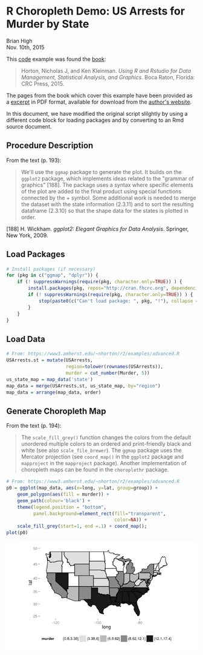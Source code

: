 # R Choropleth Demo: US Arrests for Murder by State
Brian High  
Nov. 10th, 2015  

This [code](https://www3.amherst.edu/~nhorton/r2/examples/advanced.R) example 
was found the [book](https://www.crcpress.com/Using-R-and-RStudio-for-Data-Management-Statistical-Analysis-and-Graphics/Horton-Kleinman/9781482237368):

> Horton, Nicholas J, and Ken Kleinman. *Using R 
> and Rstudio for Data Management, Statistical 
> Analysis, and Graphics*. Boca Raton, Florida: 
> CRC Press, 2015.

The pages from the book which cover this example have been provided as a 
[excerpt](https://www3.amherst.edu/~nhorton/r2/choropleth.pdf)
in PDF format, available for download from the 
[author's website](https://www3.amherst.edu/~nhorton/r2/excerpt.php).

In this document, we have modified the original script slilghtly by using a 
different code block for loading packages and by converting to an Rmd 
source document.

## Procedure Description

From the text (p. 193):

> We'll use the `ggmap` package to generate the plot. It builds on the `ggplot2` 
> package, which implements ideas related to the "grammar of graphics" [188]. 
> The package uses a syntax where specific elements of the plot are added to 
> the final product using special functions connected by the + symbol. Some 
> additional work is needed to merge the dataset with the state information 
> (2.3.11) and to sort the resulting dataframe (2.3.10) so that the shape 
> data for the states is plotted in order.

[188] H. Wickham. *ggplot2: Elegant Graphics for Data Analysis*. Springer, 
New York, 2009.

## Load Packages


```r
# Install packages (if necessary)
for (pkg in c("ggmap", "dplyr")) {
    if (! suppressWarnings(require(pkg, character.only=TRUE)) ) {
        install.packages(pkg, repos="http://cran.fhcrc.org", dependencies=TRUE)
        if (! suppressWarnings(require(pkg, character.only=TRUE)) ) {
            stop(paste0(c("Can't load package: ", pkg, "!"), collapse = ""))
        }
    }
}
```

## Load Data


```r
# From: https://www3.amherst.edu/~nhorton/r2/examples/advanced.R
USArrests.st = mutate(USArrests, 
                      region=tolower(rownames(USArrests)),
                      murder = cut_number(Murder, 5))
us_state_map = map_data('state')
map_data = merge(USArrests.st, us_state_map, by="region")
map_data = arrange(map_data, order)
```

## Generate Choropleth Map

From the text (p. 194):

> The `scale_fill_grey()` function changes the colors from the default 
> unordered multiple colors to an ordered and print-friendly black and white 
> (see also `scale_file_brewer`). The `ggmap` package uses the Mercator 
> projection (see `coord_map()` in the `ggplot2` package and `mapproject` in 
> the `mapproject` package). Another implementation of choropleth maps can be 
> found in the `choroplethr` package.



```r
# From: https://www3.amherst.edu/~nhorton/r2/examples/advanced.R
p0 = ggplot(map_data, aes(x=long, y=lat, group=group)) +
    geom_polygon(aes(fill = murder)) +
    geom_path(colour='black') +
    theme(legend.position = "bottom", 
          panel.background=element_rect(fill="transparent",
                                        color=NA)) +
    scale_fill_grey(start=1, end =.1) + coord_map();
plot(p0)
```

![](choropleth_murder_files/figure-html/choro2-1.png) 

